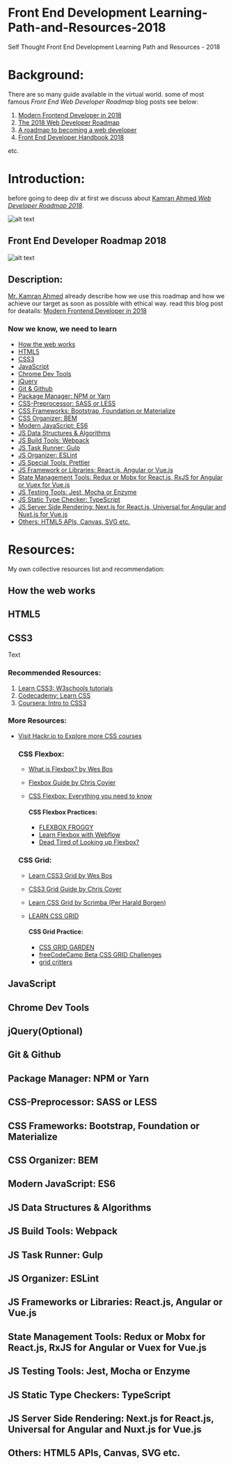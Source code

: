 # Front End Development Learning-Path-and-Resources-2018
Self Thought Front End Development Learning Path and Resources - 2018

# Background:
There are so many guide available in the virtual world. some of most famous *Front End Web Developer Roadmap* blog posts see below:

1. [Modern Frontend Developer in 2018](https://medium.com/tech-tajawal/modern-frontend-developer-in-2018-4c2072fa2b9c)
2. [The 2018 Web Developer Roadmap](https://codeburst.io/the-2018-web-developer-roadmap-826b1b806e8d)
3. [A roadmap to becoming a web developer](https://medium.freecodecamp.org/a-roadmap-to-becoming-a-web-developer-in-2017-b6ac3dddd0cf)
4. [Front End Developer Handbook 2018](https://frontendmasters.com/books/front-end-handbook/2018/)

etc.

# Introduction:
before going to deep div at first we discuss about [Kamran Ahmed *Web Developer Roadmap 2018*](https://github.com/kamranahmedse/developer-roadmap).

![alt text][logo]

[logo]: https://camo.githubusercontent.com/4511e3b4831b40f49c008418b5bb509d10efcbac/68747470733a2f2f692e696d6775722e636f6d2f4f5a554f5574492e706e67 "Web Developer Roadmap 2018"

## Front End Developer Roadmap 2018
![alt text](https://github.com/kamranahmedse/developer-roadmap/raw/master/images/frontend-v2.png "Front End Roadmap")

## Description:
[Mr. Kamran Ahmed](https://github.com/kamranahmedse) already describe how we use this roadmap and how we achieve our target as soon as possible with ethical way. read this blog post for deatails: [Modern Frontend Developer in 2018](https://medium.com/tech-tajawal/modern-frontend-developer-in-2018-4c2072fa2b9c)

### Now we know, we need to learn 

- [How the web works](#how-the-web-works)
- [HTML5](#html5)
- [CSS3](#css3)
- [JavaScript](#javascript)
- [Chrome Dev Tools](#chrome-dev-tools)
- [jQuery](#jquery)
- [Git & Github](#git-github)
- [Package Manager: NPM or Yarn](#package-manager-npm-or-yarn)
- [CSS-Preprocessor: SASS or LESS](#css-preprocessor-sass-or-less)
- [CSS Frameworks: Bootstrap, Foundation or Materialize](#css-frameworks-bootstrap-foundation-or-materialize)
- [CSS Organizer: BEM](#css-organizer-bem)
- [Modern JavaScript: ES6](#modern-javascript-es6)
- [JS Data Structures & Algorithms](#js-data-structure-and-algorithms)
- [JS Build Tools: Webpack](#js-build-tools-webpack)
- [JS Task Runner: Gulp](#js-task-runner-gulp)
- [JS Organizer: ESLint](#js-organizer-eslint)
- [JS Special Tools: Prettier](#js-special-tools-prettier)
- [JS Framework or Libraries: React.js, Angular or Vue.js](#js-frameworks-or-libraries-react-js)
- [State Management Tools: Redux or Mobx for React.js, RxJS for Angular or Vuex for Vue.js](#state-management-tools-redux-or-mobx)
- [JS Testing Tools: Jest, Mocha or Enzyme](#js-testing-tools-jest-mocha-or-enzyme)
- [JS Static Type Checker: TypeScript](#js-static-type-checker-typescript)
- [JS Server Side Rendering: Next.js for React.js, Universal for Angular and Nuxt.js for Vue.js](#js-server-side-rendering-next-js)
- [Others: HTML5 APIs, Canvas, SVG etc.](#others-html5-apis-canvas-svg-etc)

# Resources:
My own collective resources list and recommendation:

## How the web works
## HTML5

## CSS3
  Text
  ### Recommended Resources:
   1. [Learn CSS3: W3schools tutorials](https://www.w3schools.com/css/)
   2. [Codecademy: Learn CSS](https://www.codecademy.com/learn/learn-css)
   3. [Coursera: Intro to CSS3](https://www.coursera.org/learn/introcss)
  
  ### More Resources:
  - [Visit Hackr.io to Explore more CSS courses](https://hackr.io/tutorials/learn-css)
 
    ### CSS Flexbox:
      - [What is Flexbox? by Wes Bos](http://flexbox.io/)
      - [Flexbox Guide by Chris Coyier](https://css-tricks.com/snippets/css/a-guide-to-flexbox/)
      - [CSS Flexbox: Everything you need to know](https://www.educative.io/collection/5191711974227968/5741031244955648)
    
        #### CSS Flexbox Practices:
         - [FLEXBOX FROGGY](http://flexboxfroggy.com/)
         - [Learn Flexbox with Webflow](https://preview.webflow.com/preview/flexbox-game?preview=d1a26b027c4803817087a91c651e321f&m=1)
         - [Dead Tired of Looking up Flexbox?](https://mastery.games/p/flexbox-zombies)
    
    ### CSS Grid:
      - [Learn CSS3 Grid by Wes Bos](https://cssgrid.io/)
      - [CSS3 Grid Guide by Chris Coyer](https://css-tricks.com/snippets/css/complete-guide-grid/)
      - [Learn CSS Grid by Scrimba (Per Harald Borgen)](https://scrimba.com/g/gflexbox)
      - [LEARN CSS GRID](https://learncssgrid.com/)
    
        #### CSS Grid Practice:
         - [CSS GRID GARDEN](https://cssgridgarden.com/)
         - [freeCodeCamp Beta CSS GRID Challenges](https://beta.freecodecamp.org/en/challenges/css-grid/introduction-to-the-css-grid-challenges)
         - [grid critters](http://www.gridcritters.com/)
    
## JavaScript
## Chrome Dev Tools
## jQuery(Optional)
## Git & Github
## Package Manager: NPM or Yarn
## CSS-Preprocessor: SASS or LESS
## CSS Frameworks: Bootstrap, Foundation or Materialize
## CSS Organizer: BEM
## Modern JavaScript: ES6
## JS Data Structures & Algorithms
## JS Build Tools: Webpack
## JS Task Runner: Gulp
## JS Organizer: ESLint
## JS Frameworks or Libraries: React.js, Angular or Vue.js
## State Management Tools: Redux or Mobx for React.js, RxJS for Angular or Vuex for Vue.js
## JS Testing Tools: Jest, Mocha or Enzyme
## JS Static Type Checkers: TypeScript
## JS Server Side Rendering: Next.js for React.js, Universal for Angular and Nuxt.js for Vue.js
## Others: HTML5 APIs, Canvas, SVG etc.
